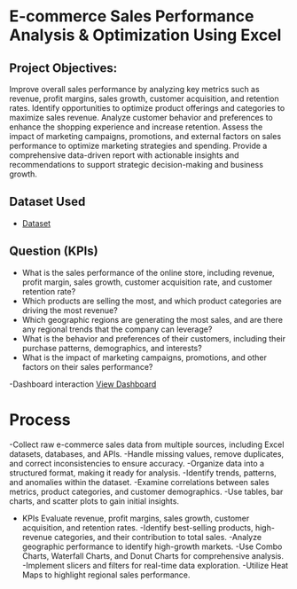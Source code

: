 # E-commerce Sales Performance Analysis & Optimization Using Excel

## Project Objectives:
Improve overall sales performance by analyzing key metrics such as revenue, profit margins, sales growth, customer acquisition, and retention rates.
Identify opportunities to optimize product offerings and categories to maximize sales revenue.
Analyze customer behavior and preferences to enhance the shopping experience and increase retention.
Assess the impact of marketing campaigns, promotions, and external factors on sales performance to optimize marketing strategies and spending.
Provide a comprehensive data-driven report with actionable insights and recommendations to support strategic decision-making and business growth.

## Dataset Used
- <a href="https://github.com/KirankumarB17/-Ecommerce-Sales-Analysis-/blob/main/Ecommerce%20Sales%20Analysis.xlsx">Dataset</a>

## Question (KPIs)
- What is the sales performance of the online store, including revenue, profit margin, sales growth, customer acquisition rate, and customer retention rate?
- Which products are selling the most, and which product categories are driving the most revenue?
- Which geographic regions are generating the most sales, and are there any regional trends that the company can leverage?
- What is the behavior and preferences of their customers, including their purchase patterns, demographics, and interests?
- What is the impact of marketing campaigns, promotions, and other factors on their sales performance?
  
-Dashboard interaction <a href="https://github.com/KirankumarB17/-Ecommerce-Sales-Analysis-/blob/main/Screenshot%202025-03-11%20090402.png">View Dashboard<a/>

# Process
-Collect raw e-commerce sales data from multiple sources, including Excel datasets, databases, and APIs.
-Handle missing values, remove duplicates, and correct inconsistencies to ensure accuracy.
-Organize data into a structured format, making it ready for analysis.
-Identify trends, patterns, and anomalies within the dataset.
-Examine correlations between sales metrics, product categories, and customer demographics.
-Use tables, bar charts, and scatter plots to gain initial insights.
- KPIs Evaluate revenue, profit margins, sales growth, customer acquisition, and retention rates.
-Identify best-selling products, high-revenue categories, and their contribution to total sales.
-Analyze geographic performance to identify high-growth markets.
-Use Combo Charts, Waterfall Charts, and Donut Charts for comprehensive analysis.
-Implement slicers and filters for real-time data exploration.
-Utilize Heat Maps to highlight regional sales performance.
